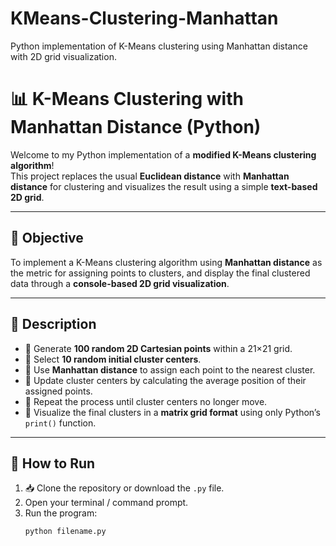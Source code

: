 # KMeans-Clustering-Manhattan
Python implementation of K-Means clustering using Manhattan distance with 2D grid visualization.
# 📊 K-Means Clustering with Manhattan Distance (Python)

Welcome to my Python implementation of a **modified K-Means clustering algorithm**!  
This project replaces the usual **Euclidean distance** with **Manhattan distance** for clustering and visualizes the result using a simple **text-based 2D grid**.

---

## 📌 Objective

To implement a K-Means clustering algorithm using **Manhattan distance** as the metric for assigning points to clusters, and display the final clustered data through a **console-based 2D grid visualization**.

---

## 📄 Description  

- 📌 Generate **100 random 2D Cartesian points** within a 21×21 grid.
- 📌 Select **10 random initial cluster centers**.
- 📌 Use **Manhattan distance** to assign each point to the nearest cluster.
- 📌 Update cluster centers by calculating the average position of their assigned points.
- 📌 Repeat the process until cluster centers no longer move.
- 📌 Visualize the final clusters in a **matrix grid format** using only Python’s `print()` function.

---

## 🚀 How to Run  

1. 📥 Clone the repository or download the `.py` file.
2. Open your terminal / command prompt.
3. Run the program:
   ```bash
   python filename.py
   
